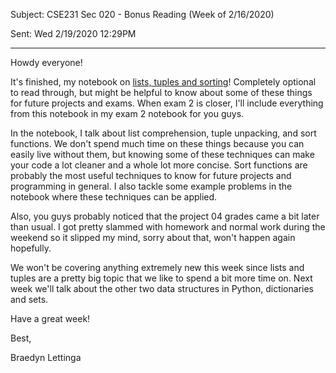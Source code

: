 Subject: CSE231 Sec 020 - Bonus Reading (Week of 2/16/2020)

Sent: Wed 2/19/2020 12:29PM

______________________________________

Howdy everyone!

It's finished, my notebook on [lists, tuples and sorting](https://github.com/braedynl/CSE231-020-SS20/blob/master/Extra/Lists%2C%20Tuples%20and%20Sorting.ipynb)! Completely optional to read through, but might be helpful to know about some of these things for future projects and exams. When exam 2 is closer, I'll include everything from this notebook in my exam 2 notebook for you guys. 

In the notebook, I talk about list comprehension, tuple unpacking, and sort functions. We don't spend much time on these things because you can easily live without them, but knowing some of these techniques can make your code a lot cleaner and a whole lot more concise. Sort functions are probably the most useful techniques to know for future projects and programming in general. I also tackle some example problems in the notebook where these techniques can be applied. 

Also, you guys probably noticed that the project 04 grades came a bit later than usual. I got pretty slammed with homework and normal work during the weekend so it slipped my mind, sorry about that, won't happen again hopefully. 

We won't be covering anything extremely new this week since lists and tuples are a pretty big topic that we like to spend a bit more time on. Next week we'll talk about the other two data structures in Python, dictionaries and sets. 

Have a great week!

Best,

Braedyn Lettinga
